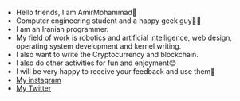 - Hello friends, I am AmirMohammad👋
- Computer engineering student and a happy geek guy👨‍💻
- I am an Iranian programmer.
- My field of work is robotics and artificial intelligence, web design, operating system development and kernel writing.
- I also want to write the Cryptocurrency and blockchain.
- I also do other activities for fun and enjoyment😊
- I will be very happy to receive your feedback and use them💖 
- <a href="">My instagram</a>
- <a href="https://twitter.com/Amirmohammad_kz" target="_blank">My Twitter</a>
